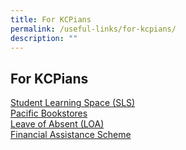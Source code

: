 ```yaml
---
title: For KCPians
permalink: /useful-links/for-kcpians/
description: ""
---
```

## For KCPians


[Student Learning Space (SLS)](https://learning.moe.edu.sg/)<br>
[Pacific Bookstores](https://www.pacificbookstores.com/public/)<br>
[Leave of Absent (LOA)](https://go.gov.sg/kcpss-loa-form)<br>
[Financial Assistance Scheme](https://www.moe.gov.sg/financial-matters/financial-assistance)